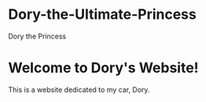 # Dory-the-Ultimate-Princess
Dory the Princess
<!DOCTYPE html>
<html>
<head>
    <title>Dory's Website</title>
</head>
<body>
    <h1>Welcome to Dory's Website!</h1>
    <p>This is a website dedicated to my car, Dory.</p>
</body>
</html>
